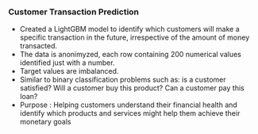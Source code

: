 ### Customer Transaction Prediction
  - Created a LightGBM model to identify which customers will make a specific transaction in the future, irrespective of the amount of money transacted.  
  - The data is anonimyzed, each row containing 200 numerical values identified just with a number.  
  - Target values are imbalanced.  
  - Similar to binary classification problems such as: is a customer satisfied? Will a customer buy this product? Can a customer pay this loan?  
  - Purpose : Helping customers understand their financial health and identify which products and services might help them achieve their monetary goals
